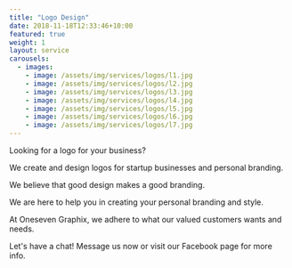```yaml
---
title: "Logo Design"
date: 2018-11-18T12:33:46+10:00
featured: true
weight: 1
layout: service
carousels:
  - images: 
    - image: /assets/img/services/logos/l1.jpg
    - image: /assets/img/services/logos/l2.jpg
    - image: /assets/img/services/logos/l3.jpg
    - image: /assets/img/services/logos/l4.jpg
    - image: /assets/img/services/logos/l5.jpg
    - image: /assets/img/services/logos/l6.jpg
    - image: /assets/img/services/logos/l7.jpg
---
```


Looking for a logo for your business? 

We create and design logos for startup businesses and personal branding. 

We believe that good design makes a good branding.

We are here to help you in creating your personal branding and style.

At Oneseven Graphix, we adhere to what our valued customers wants and needs. 

Let's have a chat! Message us now or visit our Facebook page for more info.